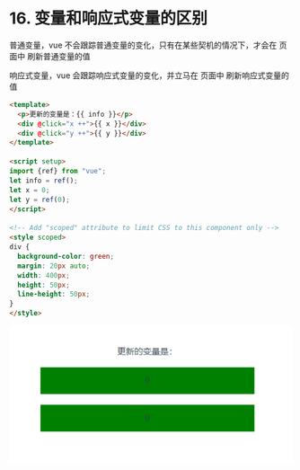 # 16. 变量和响应式变量的区别

普通变量，vue 不会跟踪普通变量的变化，只有在某些契机的情况下，才会在 页面中 刷新普通变量的值

响应式变量，vue 会跟踪响应式变量的变化，并立马在 页面中 刷新响应式变量的值

```html
<template>
  <p>更新的变量是：{{ info }}</p>
  <div @click="x ++">{{ x }}</div>
  <div @click="y ++">{{ y }}</div>
</template>

<script setup>
import {ref} from "vue";
let info = ref();
let x = 0;
let y = ref(0);
</script>

<!-- Add "scoped" attribute to limit CSS to this component only -->
<style scoped>
div {
  background-color: green;
  margin: 20px auto;
  width: 400px;
  height: 50px;
  line-height: 50px;
}
</style>

```

![图 0](../images/95991902afec84089221bcf2349f51ac8e525c44520bc027140472325e3b31a0.gif)  
